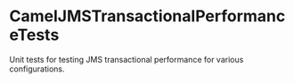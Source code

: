 CamelJMSTransactionalPerformanceTests
=====================================

Unit tests for testing JMS transactional performance for various configurations.
